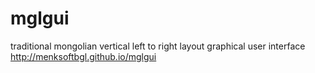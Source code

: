 # mglgui
traditional mongolian vertical left to right layout graphical user interface http://menksoftbgl.github.io/mglgui

